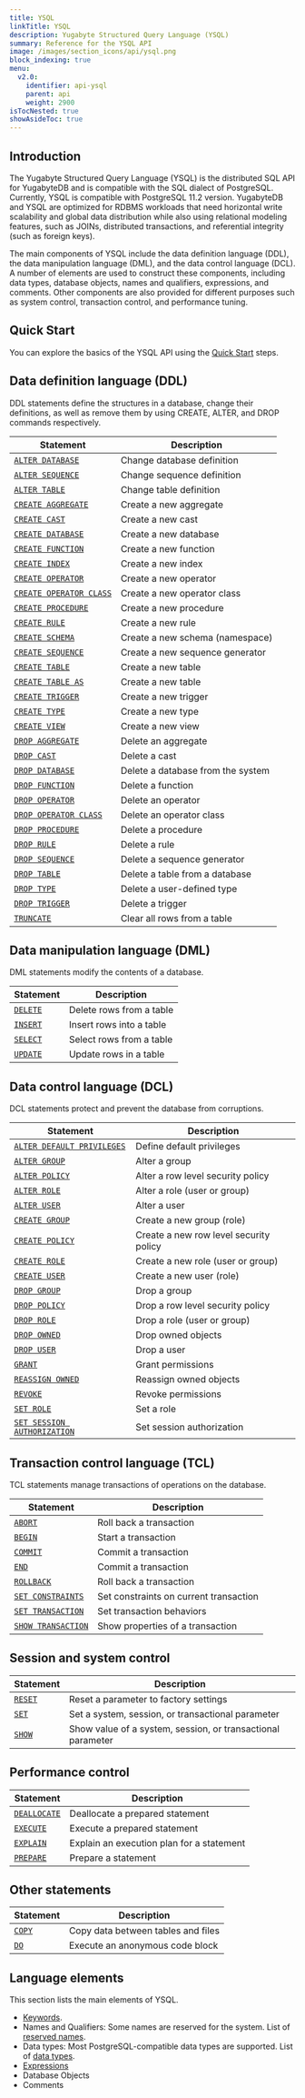 ```yaml
---
title: YSQL
linkTitle: YSQL
description: Yugabyte Structured Query Language (YSQL)
summary: Reference for the YSQL API
image: /images/section_icons/api/ysql.png
block_indexing: true
menu:
  v2.0:
    identifier: api-ysql
    parent: api
    weight: 2900
isTocNested: true
showAsideToc: true
---
```


## Introduction

The Yugabyte Structured Query Language (YSQL) is the distributed SQL API for YugabyteDB and is compatible with the SQL dialect of PostgreSQL. Currently, YSQL is compatible with PostgreSQL 11.2 version. YugabyteDB and YSQL are optimized for RDBMS workloads that need horizontal write scalability and global data distribution while also using relational modeling features, such as JOINs, distributed transactions, and referential integrity (such as foreign keys).

The main components of YSQL include the data definition language (DDL), the data manipulation language (DML), and the data control language (DCL). A number of elements are used to construct these components, including data types, database objects, names and qualifiers, expressions, and comments. Other components are also provided for different purposes such as system control, transaction control, and performance tuning.

## Quick Start

You can explore the basics of the YSQL API using the [Quick Start](../../quick-start/explore-ysql) steps.

## Data definition language (DDL)

DDL statements define the structures in a database, change their definitions, as well as remove them by using CREATE, ALTER, and DROP commands respectively.

| Statement | Description |
|-----------|-------------|
| [`ALTER DATABASE`](commands/ddl_alter_db) | Change database definition |
| [`ALTER SEQUENCE`](commands/ddl_alter_sequence) | Change sequence definition |
| [`ALTER TABLE`](commands/ddl_alter_table) | Change table definition |
| [`CREATE AGGREGATE`](commands/ddl_create_aggregate) | Create a new aggregate |
| [`CREATE CAST`](commands/ddl_create_cast) | Create a new cast |
| [`CREATE DATABASE`](commands/ddl_create_database) | Create a new database |
| [`CREATE FUNCTION`](commands/ddl_create_function) | Create a new function |
| [`CREATE INDEX`](commands/ddl_create_index) | Create a new index |
| [`CREATE OPERATOR`](commands/ddl_create_operator) | Create a new operator |
| [`CREATE OPERATOR CLASS`](commands/ddl_create_operator_class) | Create a new operator class |
| [`CREATE PROCEDURE`](commands/ddl_create_procedure) | Create a new procedure |
| [`CREATE RULE`](commands/ddl_create_rule) | Create a new rule |
| [`CREATE SCHEMA`](commands/ddl_create_schema) | Create a new schema (namespace) |
| [`CREATE SEQUENCE`](commands/ddl_create_sequence) | Create a new sequence generator |
| [`CREATE TABLE`](commands/ddl_create_table) | Create a new table |
| [`CREATE TABLE AS`](commands/ddl_create_table_as) | Create a new table |
| [`CREATE TRIGGER`](commands/ddl_create_trigger) | Create a new trigger |
| [`CREATE TYPE`](commands/ddl_create_type) | Create a new type |
| [`CREATE VIEW`](commands/ddl_create_view) | Create a new view |
| [`DROP AGGREGATE`](commands/ddl_drop_aggregate) | Delete an aggregate |
| [`DROP CAST`](commands/ddl_drop_cast) | Delete a cast |
| [`DROP DATABASE`](commands/ddl_drop_database) | Delete a database from the system |
| [`DROP FUNCTION`](commands/ddl_drop_function) | Delete a function |
| [`DROP OPERATOR`](commands/ddl_drop_operator) | Delete an operator |
| [`DROP OPERATOR CLASS`](commands/ddl_drop_operator_class) | Delete an operator class |
| [`DROP PROCEDURE`](commands/ddl_drop_procedure) | Delete a procedure |
| [`DROP RULE`](commands/ddl_drop_rule) | Delete a rule |
| [`DROP SEQUENCE`](commands/ddl_drop_sequence) | Delete a sequence generator |
| [`DROP TABLE`](commands/ddl_drop_table) | Delete a table from a database |
| [`DROP TYPE`](commands/ddl_drop_type) | Delete a user-defined type |
| [`DROP TRIGGER`](commands/ddl_drop_trigger) | Delete a trigger |
| [`TRUNCATE`](commands/ddl_truncate) | Clear all rows from a table |

## Data manipulation language (DML)

DML statements modify the contents of a database.

| Statement | Description |
|-----------|-------------|
| [`DELETE`](commands/dml_delete) | Delete rows from a table |
| [`INSERT`](commands/dml_insert) | Insert rows into a table |
| [`SELECT`](commands/dml_select) | Select rows from a table |
| [`UPDATE`](commands/dml_update) | Update rows in a table |

## Data control language (DCL)

DCL statements protect and prevent the database from corruptions.

| Statement | Description |
|-----------|-------------|
| [`ALTER DEFAULT PRIVILEGES`](commands/dcl_alter_default_privileges) | Define default privileges |
| [`ALTER GROUP`](commands/dcl_alter_group) | Alter a group |
| [`ALTER POLICY`](commands/dcl_alter_policy) | Alter a row level security policy |
| [`ALTER ROLE`](commands/dcl_alter_role) | Alter a role (user or group) |
| [`ALTER USER`](commands/dcl_alter_user) | Alter a user |
| [`CREATE GROUP`](commands/dcl_create_group) | Create a new group (role) |
| [`CREATE POLICY`](commands/dcl_create_policy) | Create a new row level security policy |
| [`CREATE ROLE`](commands/dcl_create_role) | Create a new role (user or group) |
| [`CREATE USER`](commands/dcl_create_user) | Create a new user (role) |
| [`DROP GROUP`](commands/dcl_drop_group) | Drop a group |
| [`DROP POLICY`](commands/dcl_drop_policy) | Drop a row level security policy |
| [`DROP ROLE`](commands/dcl_drop_role) | Drop a role (user or group) |
| [`DROP OWNED`](commands/dcl_drop_owned) | Drop owned objects |
| [`DROP USER`](commands/dcl_drop_user) | Drop a user |
| [`GRANT`](commands/dcl_grant) | Grant permissions |
| [`REASSIGN OWNED`](commands/dcl_reassign_owned) | Reassign owned objects |
| [`REVOKE`](commands/dcl_revoke) | Revoke permissions |
| [`SET ROLE`](commands/dcl_set_role) | Set a role |
| [`SET SESSION AUTHORIZATION`](commands/dcl_set_session_authorization) | Set session authorization |

## Transaction control language (TCL)

TCL statements manage transactions of operations on the database.

| Statement | Description |
|-----------|-------------|
| [`ABORT`](commands/txn_abort) | Roll back a transaction |
| [`BEGIN`](commands/txn_begin) | Start a transaction |
| [`COMMIT`](commands/txn_commit) | Commit a transaction |
| [`END`](commands/txn_end) | Commit a transaction |
| [`ROLLBACK`](commands/txn_rollback) | Roll back a transaction |
| [`SET CONSTRAINTS`](commands/txn_set_constraints) | Set constraints on current transaction|
| [`SET TRANSACTION`](commands/txn_set) | Set transaction behaviors |
| [`SHOW TRANSACTION`](commands/txn_show) | Show properties of a transaction |

## Session and system control

| Statement | Description |
|-----------|-------------|
| [`RESET`](commands/cmd_reset) | Reset a parameter to factory settings |
| [`SET`](commands/cmd_set) | Set a system, session, or transactional parameter |
| [`SHOW`](commands/cmd_show) | Show value of a system, session, or transactional parameter |

## Performance control

| Statement | Description |
|-----------|-------------|
| [`DEALLOCATE`](commands/perf_deallocate) | Deallocate a prepared statement |
| [`EXECUTE`](commands/perf_execute) | Execute a prepared statement |
| [`EXPLAIN`](commands/perf_explain) | Explain an execution plan for a statement |
| [`PREPARE`](commands/perf_prepare) | Prepare a statement |

## Other statements

| Statement | Description |
|-----------|-------------|
| [`COPY`](commands/cmd_copy) | Copy data between tables and files |
| [`DO`](commands/cmd_do) | Execute an anonymous code block |

## Language elements

This section lists the main elements of YSQL.

- [Keywords](keywords).
- Names and Qualifiers: Some names are reserved for the system. List of [reserved names](reserved_names).
- Data types: Most PostgreSQL-compatible data types are supported. List of [data types](datatypes).
- [Expressions](exprs)
- Database Objects
- Comments
